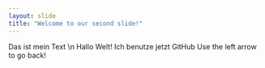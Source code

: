 ```yaml
---
layout: slide
title: "Welcome to our second slide!"
---
```

Das ist mein Text \n Hallo Welt! Ich benutze jetzt GitHub
Use the left arrow to go back!